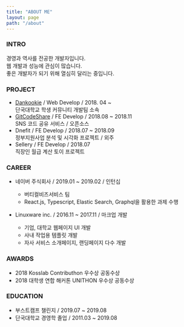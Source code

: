 ```yaml
---
title: "ABOUT ME"
layout: page
path: "/about"
---
```


### INTRO

경영과 역사를 전공한 개발자입니다.<br>
웹 개발과 성능에 관심이 많습니다.<br>
좋은 개발자가 되기 위해 열심히 달리는 중입니다.

### PROJECT

- [Dankookie](https://www.dankookie.com/) / Web Develop / 2018. 04 ~<br>단국대학교 학생 커뮤니티 개발팀 소속
- [GitCodeShare](https://github.com/kosslab-kr/gitCodeShare.com) / FE Develop / 2018.08 ~ 2018.11<br>SNS 코드 공유 서비스 / 오픈소스
- Dnefit / FE Develop / 2018.07 ~ 2018.09<br>정부지원사업 분석 및 시각화 프로젝트 / 외주
- Sellery / FE Develop / 2018.07<br>직장인 월급 계산 토이 프로젝트

### CAREER
- 네이버 주식회사 / 2019.01 ~ 2019.02 / 인턴십
  - 버티컬비즈서비스 팀
  - React.js, Typescript, Elastic Search, Graphql을 활용한 과제 수행

- Linuxware inc. / 2016.11 ~ 2017.11 / 마크업 개발
  - 기업, 대학교 웹페이지 UI 개발
  - 사내 작업용 템플릿 개발
  - 자사 서비스 소개페이지, 랜딩페이지 다수 개발

### AWARDS
- 2018 Kosslab Contributhon 우수상 공동수상
- 2018 대학생 연합 해커톤 UNITHON 우수상 공동수상

### EDUCATION
- 부스트캠프 챌린지 / 2019.07 ~ 2019.08
- 단국대학교 경영학 졸업 / 2011.03 ~ 2019.08